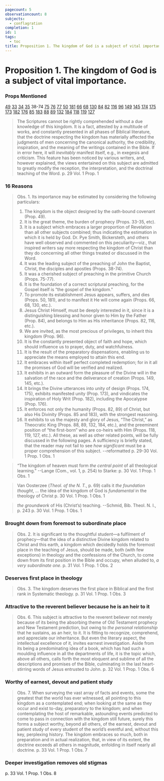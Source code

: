 ```yaml
---
pagecount: 5
observationcount: 8
subjects:
  - conflagration
completion: 1
id: 1
tags:
  - toc
title: Proposition 1. The kingdom of God is a subject of vital importance.
---
```


# Proposition 1. The kingdom of God is a subject of vital importance.
### Props Mentioned
[49](Proposition%2049.%20The%20covenants%20being%20in%20Revelation,%20the%20foundation%20of%20the%20Kingdom,%20must%20first%20be%20received%20and%20appreciated..md) [33](Proposition%2033.%20The%20Prophets,%20some%20even%20before%20the%20Captivity,%20foreseeing%20the%20overthrow%20of%20the%20Kingdom,%20both%20foretell%20its%20downfall%20and%20its%20final%20restoration..md) [34](Proposition%2034.%20The%20Prophets%20describe%20this%20restored%20Kingdom,%20its%20extension,%20glory,%20etc.%20without%20distinguishing%20between%20the%20First%20and%20Second%20Advents..md) [35](Proposition%2035.%20The%20Prophets%20describe%20but%20one%20Kingdom..md) 38-74 [75](Proposition%2075.%20The%20doctrine%20of%20the%20Kingdom,%20as%20held%20by%20the%20churches%20established%20by%20the%20Apostles,%20was%20perpetuated..md) [76](Proposition%2076.%20The%20doctrine%20of%20the%20Kingdom%20was%20changed%20under%20the%20Gnostic%20and%20Alexandrian%20influence..md) [77](Proposition%2077.%20The%20doctrine%20of%20the%20Kingdom,%20as%20held%20by%20the%20early%20church%20was%20finally%20almost%20exterminated%20under%20the%20teaching%20and%20power%20of%20the%20Papacy..md) [50](Proposition%2050.%20The%20Kingdom%20will%20be%20the%20outgrowth%20of%20the%20renewed%20Abrahamic%20covenant,%20under%20which%20renewal%20we%20now%20live..md) [181](Proposition%20181.%20Our%20doctrinal%20position%20illustrated%20and%20enforced%20by%20the%20Parable%20of%20the%20Ten%20Virgins..md) [66](Proposition%2066.%20The%20Kingdom%20that%20was%20nigh%20at%20one%20time%20(viz.%20%20at%20the%20First%20Advent)%20to%20the%20Jewish%20nation,%20is%20now%20removed%20to%20the%20close%20of%20its%20tribulation,%20and%20of%20“the%20times%20of%20the%20Gentiles.”.md) [68](Proposition%2068.%20This%20Kingdom%20is%20then%20essentially%20a%20Jewish%20Kingdom..md) [130](Proposition%20130.%20The%20Kingdom%20is%20preceded%20by%20a%20translation%20of%20the%20living%20saints..md) [84](Proposition%2084.%20As%20this%20Kingdom%20is%20specially%20given%20to%20the%20Son%20of%20Man%20as%20the%20result%20of%20his%20obedience,%20sufferings,%20and%20death,%20it%20must%20be%20something%20different.md) [82](Proposition%2082.%20This%20Kingdom%20is%20a%20complete%20restoration%20in%20the%20person%20of%20the%20Second%20Adam%20or%20Man,%20of%20the%20dominion%20lost%20by%20the%20First%20Adam%20or%20Man..md) [116](Proposition%20116.%20This%20Kingdom,%20is%20a%20visible,%20external%20one,%20here%20on%20the%20earth,%20taking%20the%20place%20of%20earthly%20kingdoms%20(comp.%20Props.%20122,%20111,%20123,%20etc.)..md) [96](Proposition%2096.%20The%20differences%20visible%20in%20the%20Church%20are%20evidences%20that%20it%20is%20not%20the%20predicted%20Kingdom%20of%20the%20Messiah..md) [149](Proposition%20149.%20This%20Kingdom%20is%20preceded%20by%20the%20conflagration%20of%202%20Pet%203%2010-13..md) [145](Proposition%20145.%20This%20Kingdom%20includes%20“the%20regeneration”%20of%20Matt%2019%2028..md) [174](Proposition%20174.%20This%20Kingdom%20of%20the%20Messiah%20is%20preceded%20by%20signs..md) [175](Proposition%20175.%20The%20doctrine%20of%20the%20Kingdom%20is%20greatly%20obscured%20and%20perverted%20by%20the%20prevailing%20one%20of%20the%20conversion%20of%20the%20world%20prior%20to%20the%20Advent%20of%20Jesus..md) [173](Proposition%20173.%20This%20Kingdom%20of%20the%20Lord%20Jesus%20Christ%20may%20be%20near%20at%20hand..md) [182](Proposition%20182.%20This%20Kingdom%20embraces%20the%20“One%20Hope”.md) [176](Proposition%20176.%20Our%20doctrine%20of%20the%20Kingdom%20embraces%20the%20conversion%20of%20the%20world,%20but%20in%20the%20Scriptural%20order..md) [85](Proposition%20185.%20This%20doctrine%20enforces%20that%20of%20Divine%20Providence..md) [183](Proposition%20183.%20The%20doctrine%20of%20the%20Kingdom%20and%20its%20related%20subjects%20have%20a%20direct%20practical%20tendency..md)  [88](Proposition%2088.%20The%20Church%20is%20then%20a%20preparatory%20stage%20for%20this%20Kingdom..md) [89](Proposition%2089.%20Christ,%20in%20view%20of%20this%20future%20Kingdom,%20sustains%20a%20peculiar%20relationship%20to%20the%20Church..md) [132](Proposition%20132.%20This%20view%20of%20the%20Kingdom%20confirmed%20by%20the%20Judgeship%20of%20Christ..md) [184](Proposition%20184.%20In%20this%20Kingdom%20will%20be%20exhibited%20a%20Manifested%20Unity..md) [118](Proposition%20118.%20This%20view%20of%20the%20Kingdom%20is%20most%20forcibly%20sustained%20by%20the%20figure%20of%20the%20Barren%20Woman..md) [119](Proposition%20119.%20The%20Kingdom%20of%20God%20in%20the%20Millennial%20descriptions%20is%20represented%20as%20restoring%20all%20the%20forfeited%20blessings..md) [127](Proposition%20127.%20In%20support%20of%20our%20view,%20the%20Apocalypse%20unmistakably%20teaches%20a%20Pre-Millennial%20resurrection%20of%20the%20saints..md)


> The Scriptures cannot be rightly comprehended without a due knowledge of this kingdom. It is a fact, attested by a multitude of works, and constantly presented in all phases of Biblical literature, that the doctrine respecting the kingdom has materially affected the judgments of men concerning the canonical authority, the credibility, inspiration, and the meaning of the writings contained in the Bible. If in error here, it will *inevitably* manifest itself, e.g., in exegesis and criticism. This feature has been noticed by various writers, and, however explained, the views entertained on this subject are admitted to greatly modify the reception, the interpretation, and the doctrinal teaching of the Word.
> p. 29 Vol. 1 Prop. 1
### 16 Reasons
>Obs. 1. Its importance may be estimated by considering the following particulars: 
>1. The kingdom is the object designed by the oath-bound covenant (Prop. 49). 
>2. It is the great theme, the burden of prophecy (Props. 33-35, etc). 
>3. It is a subject which embraces a larger proportion of Revelation than all other subjects combined; thus indicating the estimation in which it is held by God. Dr. Pye Smith, Bickersteth, and others have well observed and commented on this peculiarity—viz., that inspired writers say more respecting the kingdom of Christ than they do concerning all other things treated or discussed in the Word. 
>4. It was the leading subject of the preaching of John the Baptist, Christ, the disciples and apostles (Props. 38-74). 
>5. It was a cherished subject of preaching in the primitive Church (Props. 75-77). 
>6. It is the foundation of a correct scriptural preaching, for the Gospel itself is “the gospel of the kingdom.” 
>7. To promote its establishment Jesus appears, suffers, and dies (Props. 50, 181), and to manifest it He will come again (Props. 66, 68, 130, etc.). 
>8. Jesus Christ Himself, must be deeply interested in it, since it is a distinguishing blessing and honor given to Him by the Father (Prop. 84), and belongs to Him as His inheritance (Props. 82, 116, etc.). 
>9. We are invited, as the most precious of privileges, to inherit this kingdom (Prop. 96). 
>10. It is the constantly presented object of faith and hope, which should influence us to prayer, duty, and watchfulness. 
>11. It is the result of the preparatory dispensations, enabling us to appreciate the means employed to attain this end. 
>12. It embraces within itself perfect completed redemption; for in it all the promises of God will be verified and realized. 
>13. It exhibits in an outward form the pleasure of the Divine will in the salvation of the race and the deliverance of creation (Props. 149, 145, etc.). 
>14. It brings the Divine utterances into unity of design (Props. 174, 175), exhibits manifested unity (Prop. 173), and vindicates the inspiration of Holy Writ (Prop. 182), including the Apocalypse (Prop. 176). 
>15. It enforces not only the humanity (Props. 82, 89) of Christ, but also His Divinity (Props. 85 and 183), with the strongest reasoning. 
>16. It exhibits to us the majesty and glory of Jesus, “The Christ,” as Theocratic King (Props. 88, 89, 132, 184, etc.), and the preeminent position of “the first-born” who are co-heirs with Him (Props. 118, 119, 127, etc.). 
>All these, as well as other related points, will be fully discussed in the following pages. A sufficiency is briefly stated, that the reader may not fail to see *how significant* must be a proper comprehension of this subject.
>--reformatted
>p. 29-30 Vol. 1 Prop. 1 Obs. 1 

>“The kingdom of heaven must form *the central point* of all theological learning.”
>--Lange (Com., vol. 1, p. 254) to Starke:
>p. 30 Vol. 1 Prop. 1 Obs. 1 

>Van Oosterzee (*Theol. of the N. T.*, p. 69) calls it *the foundation thought*,
>...
>the idea of the kingdom of God is *fundamental* in the theology of Christ
>p. 30 Vol. 1 Prop. 1 Obs. 1 

>*the groundwork* of His (Christ’s) teaching.
>--Schmid,  Bib. Theol. N. I., p. 243
>p. 30 Vol. 1 Prop. 1 Obs. 1 
### Brought down from foremost to subordinate place
>Obs. 2. It is significant to the thoughtful student—a fulfilment of prophecy—that the idea of a distinctive Divine kingdom related to Christ and this earth, a kingdom which decidedly holds the foremost place in the teaching of Jesus, should be made, both (with few exceptions) in theology and the confessions of the Church, to come down from its first position in the Bible and occupy, when alluded to, *a very subordinate one*.
>p. 31 Vol. 1 Prop. 1 Obs. 2
### Deserves first place in theology
>Obs. 3. The kingdom deserves the first place in Biblical and the first rank in Systematic theology.
>p. 31 Vol. 1 Prop. 1 Obs. 3
### Attractive to the reverent believer because he is an heir to it
>Obs. 6. This subject is attractive to the reverent believer not merely because of its being the absorbing theme of Old Testament prophecy and New Testament prediction, but owing to *the personal relationship* that he sustains, as an heir, to it. It is fitting to recognize, comprehend, and appreciate our inheritance. But even the literary aspect, the intellectual excellence of it, invites earnest investigation. Aside from its being a predominating idea of a book, which has had such a moulding influence in all the departments of life, it is the topic which, above all others, calls forth the most eloquent and sublime of all the descriptions and promises of the Bible, culminating in the last heart-stirring words of Jesus entrusted to John.
>p. 32 Vol. 1 Prop. 1 Obs. 6
### Worthy of earnest, devout and patient study
>Obs. 7. When surveying the vast array of facts and events, some the greatest that the world has ever witnessed, all pointing to this kingdom as a contemplated end; when looking at the same as they occur and exist to-day, preparatory to the kingdom; and when contemplating the host of remarkable, astounding events predicted to come to pass in connection with the kingdom still future, surely this forms a subject worthy, beyond all others, of the earnest, devout and patient study of every student of the world’s eventful and, without this key, perplexing history. The kingdom embraces so much, both in preparation and in actual realization, that, in view of its extent, the doctrine exceeds all others in magnitude, enfolding in itself nearly all doctrine.
>p. 33 Vol. 1 Prop. 1 Obs. 7
### Deeper investigation removes old stigmas
p. 33 Vol. 1 Prop. 1 Obs. 8